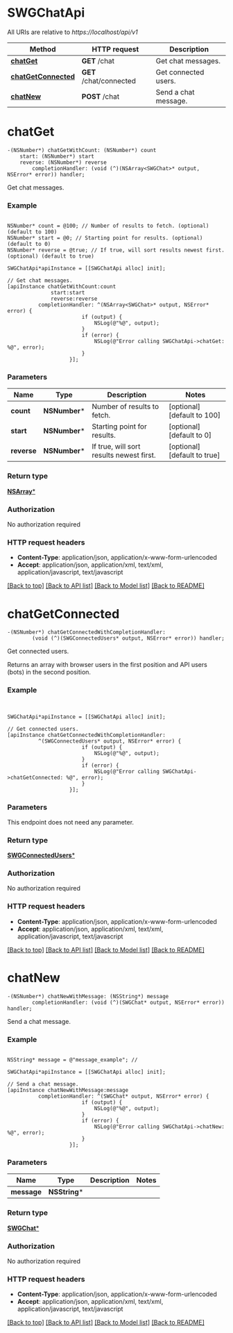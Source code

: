 # SWGChatApi

All URIs are relative to *https://localhost/api/v1*

Method | HTTP request | Description
------------- | ------------- | -------------
[**chatGet**](SWGChatApi.md#chatget) | **GET** /chat | Get chat messages.
[**chatGetConnected**](SWGChatApi.md#chatgetconnected) | **GET** /chat/connected | Get connected users.
[**chatNew**](SWGChatApi.md#chatnew) | **POST** /chat | Send a chat message.


# **chatGet**
```objc
-(NSNumber*) chatGetWithCount: (NSNumber*) count
    start: (NSNumber*) start
    reverse: (NSNumber*) reverse
        completionHandler: (void (^)(NSArray<SWGChat>* output, NSError* error)) handler;
```

Get chat messages.

### Example 
```objc

NSNumber* count = @100; // Number of results to fetch. (optional) (default to 100)
NSNumber* start = @0; // Starting point for results. (optional) (default to 0)
NSNumber* reverse = @true; // If true, will sort results newest first. (optional) (default to true)

SWGChatApi*apiInstance = [[SWGChatApi alloc] init];

// Get chat messages.
[apiInstance chatGetWithCount:count
              start:start
              reverse:reverse
          completionHandler: ^(NSArray<SWGChat>* output, NSError* error) {
                        if (output) {
                            NSLog(@"%@", output);
                        }
                        if (error) {
                            NSLog(@"Error calling SWGChatApi->chatGet: %@", error);
                        }
                    }];
```

### Parameters

Name | Type | Description  | Notes
------------- | ------------- | ------------- | -------------
 **count** | **NSNumber***| Number of results to fetch. | [optional] [default to 100]
 **start** | **NSNumber***| Starting point for results. | [optional] [default to 0]
 **reverse** | **NSNumber***| If true, will sort results newest first. | [optional] [default to true]

### Return type

[**NSArray<SWGChat>***](SWGChat.md)

### Authorization

No authorization required

### HTTP request headers

 - **Content-Type**: application/json, application/x-www-form-urlencoded
 - **Accept**: application/json, application/xml, text/xml, application/javascript, text/javascript

[[Back to top]](#) [[Back to API list]](../README.md#documentation-for-api-endpoints) [[Back to Model list]](../README.md#documentation-for-models) [[Back to README]](../README.md)

# **chatGetConnected**
```objc
-(NSNumber*) chatGetConnectedWithCompletionHandler: 
        (void (^)(SWGConnectedUsers* output, NSError* error)) handler;
```

Get connected users.

Returns an array with browser users in the first position and API users (bots) in the second position.

### Example 
```objc


SWGChatApi*apiInstance = [[SWGChatApi alloc] init];

// Get connected users.
[apiInstance chatGetConnectedWithCompletionHandler: 
          ^(SWGConnectedUsers* output, NSError* error) {
                        if (output) {
                            NSLog(@"%@", output);
                        }
                        if (error) {
                            NSLog(@"Error calling SWGChatApi->chatGetConnected: %@", error);
                        }
                    }];
```

### Parameters
This endpoint does not need any parameter.

### Return type

[**SWGConnectedUsers***](SWGConnectedUsers.md)

### Authorization

No authorization required

### HTTP request headers

 - **Content-Type**: application/json, application/x-www-form-urlencoded
 - **Accept**: application/json, application/xml, text/xml, application/javascript, text/javascript

[[Back to top]](#) [[Back to API list]](../README.md#documentation-for-api-endpoints) [[Back to Model list]](../README.md#documentation-for-models) [[Back to README]](../README.md)

# **chatNew**
```objc
-(NSNumber*) chatNewWithMessage: (NSString*) message
        completionHandler: (void (^)(SWGChat* output, NSError* error)) handler;
```

Send a chat message.

### Example 
```objc

NSString* message = @"message_example"; // 

SWGChatApi*apiInstance = [[SWGChatApi alloc] init];

// Send a chat message.
[apiInstance chatNewWithMessage:message
          completionHandler: ^(SWGChat* output, NSError* error) {
                        if (output) {
                            NSLog(@"%@", output);
                        }
                        if (error) {
                            NSLog(@"Error calling SWGChatApi->chatNew: %@", error);
                        }
                    }];
```

### Parameters

Name | Type | Description  | Notes
------------- | ------------- | ------------- | -------------
 **message** | **NSString***|  | 

### Return type

[**SWGChat***](SWGChat.md)

### Authorization

No authorization required

### HTTP request headers

 - **Content-Type**: application/json, application/x-www-form-urlencoded
 - **Accept**: application/json, application/xml, text/xml, application/javascript, text/javascript

[[Back to top]](#) [[Back to API list]](../README.md#documentation-for-api-endpoints) [[Back to Model list]](../README.md#documentation-for-models) [[Back to README]](../README.md)

